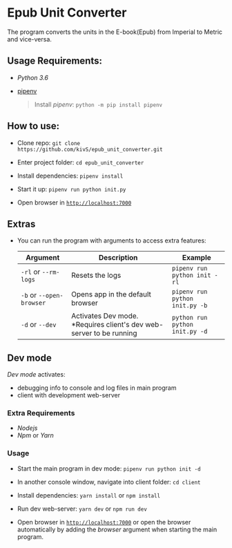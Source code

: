 # Epub Unit Converter

The program converts the units in the E-book(Epub) from Imperial to Metric and vice-versa.

## Usage Requirements:
- _Python 3.6_
- [pipenv](https://github.com/pypa/pipenv)

  > Install _pipenv_: `python -m pip install pipenv`

## How to use:
- Clone repo: `git clone https://github.com/kivS/epub_unit_converter.git`

- Enter project folder: `cd epub_unit_converter`

- Install dependencies: `pipenv install`

- Start it up: `pipenv run python init.py`

- Open browser in [`http://localhost:7000`](http://localhost:7000)



## Extras
- You can run the program with arguments to access extra features:

  Argument | Description | Example
  --- | --- | ---
  `-rl` or `--rm-logs` | Resets the logs |`pipenv run python init -rl`
  `-b` or `--open-browser` | Opens app in the default browser | `pipenv run python init.py -b`
  `-d` or `--dev` | Activates Dev mode. \*Requires client's dev web-server to be running | `python run python init.py -d`


## Dev mode
_Dev mode_ activates:
-  debugging info to console and log files in main program
- client with development web-server

### Extra Requirements
- _Nodejs_
- _Npm_ or _Yarn_

### Usage

- Start the main program in dev mode: `pipenv run python init -d`

- In another console window, navigate into client folder: `cd client`

- Install dependencies: `yarn install` or `npm install`

- Run dev web-server: `yarn dev` or `npm run dev`

- Open browser in [`http://localhost:7000`](http://localhost:7000) or open the browser automatically by adding the _browser_ argument when starting the main program.
